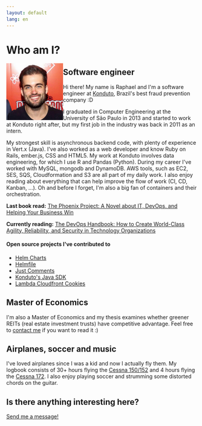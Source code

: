```yaml
---
layout: default
lang: en
---
```


<h1>Who am I?</h1>
<img id="picture" align='left' src="/assets/images/eu_2.jpg" width="150px" height="150px" alt="myself">
<div id="bio">
    <h2>Software engineer</h2>
    <p>Hi there! My name is Raphael and I'm a software engineer at <a href="https://www.konduto.com" target="_blank">Konduto</a>, Brazil's best fraud prevention company :D</p>
    <p>
        I graduated in Computer Engineering at the University of São Paulo in 2013 and started to work at Konduto right after, but my first job in the industry was back in 2011 as an intern.
    </p>
    <p>
        My strongest skill is asynchronous backend code, with plenty of experience in Vert.x (Java). I've also worked as a web developer and know Ruby on Rails, ember.js, CSS and HTML5. My work at Konduto involves data engineering, for which I use R and Pandas (Python). During my career I've worked with MySQL, mongodb and DynamoDB. AWS tools, such as EC2, SES, SQS, Cloudformation and S3 are all part of my daily work. I also enjoy reading about everything that can help improve the flow of work (CI, CD, Kanban, ...). Oh and before I forget, I'm also a big fan of containers and their orchestration. 
        <p><b>Last book read:</b> <a href="https://www.amazon.com/Phoenix-Project-DevOps-Helping-Business/dp/0988262592">The Phoenix Project: A Novel about IT, DevOps, and Helping Your Business Win</a></p>
        <p><b>Currently reading:</b> <a href="https://www.amazon.com/DevOps-Handbook-World-Class-Reliability-Organizations/dp/1942788002">The DevOps Handbook: How to Create World-Class Agility, Reliability, and Security in Technology Organizations</a></p>
    </p>
    <h4>Open source projects I've contributed to</h4>
    <p>
        <ul>
            <li><a href="https://github.com/helm/charts">Helm Charts</a></li>
            <li><a href="https://github.com/roboll/helmfile">Helmfile</a></li>
            <li><a href="https://github.com/JustComments">Just Comments</a></li>
            <li><a href="https://github.com/konduto/java-sdk">Konduto's Java SDK</a></li>
            <li><a href="https://github.com/thumbsup/lambda-cloudfront-cookies">Lambda Cloudfront Cookies</a></li>
        </ul>
    </p>
    <h2>Master of Economics</h2>
    <p>
        I'm also a Master of Economics and my thesis examines whether greener REITs (real estate investment trusts) have competitive advantage. Feel free to <a href="/en/contact.html">contact me</a> if you want to read it :)
    </p>
    <h2>Airplanes, soccer and music</h2>
    <p>
    I've loved airplanes since I was a kid and now I actually fly them. My logbook consists of 30+ hours flying the <a href="https://en.wikipedia.com/wiki/Cessna_152" target="_blank">Cessna 150/152</a> and 4 hours flying the <a href="https://pt.wikipedia.com/wiki/Cessna_172" target="_blank">Cessna 172</a>. I also enjoy playing soccer and strumming some distorted chords on the guitar.
    </p>
    <h2>Is there anything interesting here?</h2>
    <p>
    <a href="contact.html">Send me a message!</a>
    </p>
</div>

